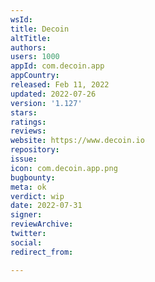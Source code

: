 ```yaml
---
wsId: 
title: Decoin
altTitle: 
authors: 
users: 1000
appId: com.decoin.app
appCountry: 
released: Feb 11, 2022
updated: 2022-07-26
version: '1.127'
stars: 
ratings: 
reviews: 
website: https://www.decoin.io
repository: 
issue: 
icon: com.decoin.app.png
bugbounty: 
meta: ok
verdict: wip
date: 2022-07-31
signer: 
reviewArchive: 
twitter: 
social: 
redirect_from: 

---
```


